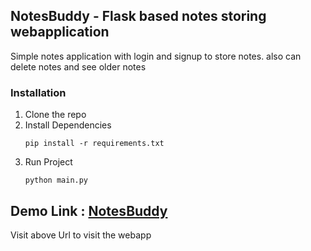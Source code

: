 ## NotesBuddy - Flask based notes storing webapplication


Simple notes application with login and signup to store notes.
also can delete notes and see older notes

### Installation
1) Clone the repo
2) Install Dependencies
    ```
    pip install -r requirements.txt
    ```
3) Run Project
   ```
   python main.py
   ```
   


## Demo Link : [NotesBuddy](http://vinayghate.pythonanywhere.com/sign-up)

Visit above Url to visit the webapp

